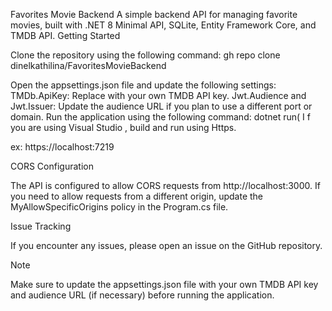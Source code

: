 Favorites Movie Backend
A simple backend API for managing favorite movies, built with .NET 8 Minimal API, SQLite, Entity Framework Core, and TMDB API.
Getting Started

Clone the repository using the following command:
gh repo clone dinelkathilina/FavoritesMovieBackend

Open the appsettings.json file and update the following settings:
TMDb.ApiKey: Replace with your own TMDB API key.
Jwt.Audience and Jwt.Issuer: Update the audience URL if you plan to use a different port or domain.
Run the application using the following command:
dotnet run( I f you are using Visual Studio , build and run using Https.

ex: https://localhost:7219

CORS Configuration

The API is configured to allow CORS requests from http://localhost:3000. If you need to allow requests from a different origin, update the MyAllowSpecificOrigins policy in the Program.cs file.

Issue Tracking

If you encounter any issues, please open an issue on the GitHub repository.

Note

Make sure to update the appsettings.json file with your own TMDB API key and audience URL (if necessary) before running the application.
